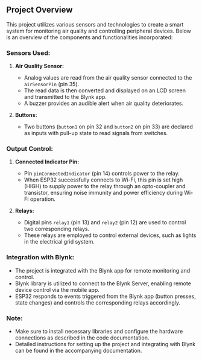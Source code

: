 ## Project Overview

This project utilizes various sensors and technologies to create a smart system for monitoring air quality and controlling peripheral devices. Below is an overview of the components and functionalities incorporated:

### Sensors Used:
1. **Air Quality Sensor:**
   - Analog values are read from the air quality sensor connected to the `airSensorPin` (pin 35).
   - The read data is then converted and displayed on an LCD screen and transmitted to the Blynk app.
   - A buzzer provides an audible alert when air quality deteriorates.

2. **Buttons:**
   - Two buttons (`button1` on pin 32 and `button2` on pin 33) are declared as inputs with pull-up state to read signals from switches.

### Output Control:
1. **Connected Indicator Pin:**
   - Pin `pinConnectedIndicator` (pin 14) controls power to the relay.
   - When ESP32 successfully connects to Wi-Fi, this pin is set high (HIGH) to supply power to the relay through an opto-coupler and transistor, ensuring noise immunity and power efficiency during Wi-Fi operation.

2. **Relays:**
   - Digital pins `relay1` (pin 13) and `relay2` (pin 12) are used to control two corresponding relays.
   - These relays are employed to control external devices, such as lights in the electrical grid system.

### Integration with Blynk:
- The project is integrated with the Blynk app for remote monitoring and control.
- Blynk library is utilized to connect to the Blynk Server, enabling remote device control via the mobile app.
- ESP32 responds to events triggered from the Blynk app (button presses, state changes) and controls the corresponding relays accordingly.

### Note:
- Make sure to install necessary libraries and configure the hardware connections as described in the code documentation.
- Detailed instructions for setting up the project and integrating with Blynk can be found in the accompanying documentation.

